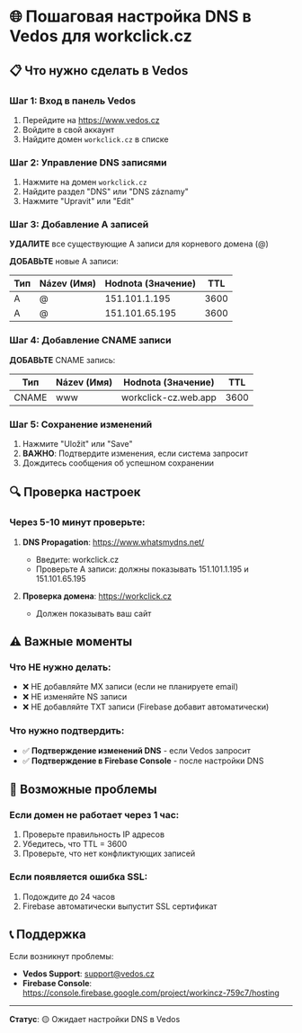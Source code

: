 # 🌐 Пошаговая настройка DNS в Vedos для workclick.cz

## 📋 Что нужно сделать в Vedos

### Шаг 1: Вход в панель Vedos
1. Перейдите на https://www.vedos.cz
2. Войдите в свой аккаунт
3. Найдите домен `workclick.cz` в списке

### Шаг 2: Управление DNS записями
1. Нажмите на домен `workclick.cz`
2. Найдите раздел "DNS" или "DNS záznamy"
3. Нажмите "Upravit" или "Edit"

### Шаг 3: Добавление A записей
**УДАЛИТЕ** все существующие A записи для корневого домена (@)

**ДОБАВЬТЕ** новые A записи:

| Тип | Název (Имя) | Hodnota (Значение) | TTL |
|-----|-------------|-------------------|-----|
| A | @ | 151.101.1.195 | 3600 |
| A | @ | 151.101.65.195 | 3600 |

### Шаг 4: Добавление CNAME записи
**ДОБАВЬТЕ** CNAME запись:

| Тип | Název (Имя) | Hodnota (Значение) | TTL |
|-----|-------------|-------------------|-----|
| CNAME | www | workclick-cz.web.app | 3600 |

### Шаг 5: Сохранение изменений
1. Нажмите "Uložit" или "Save"
2. **ВАЖНО**: Подтвердите изменения, если система запросит
3. Дождитесь сообщения об успешном сохранении

## 🔍 Проверка настроек

### Через 5-10 минут проверьте:
1. **DNS Propagation**: https://www.whatsmydns.net/
   - Введите: workclick.cz
   - Проверьте A записи: должны показывать 151.101.1.195 и 151.101.65.195

2. **Проверка домена**: https://workclick.cz
   - Должен показывать ваш сайт

## ⚠️ Важные моменты

### Что НЕ нужно делать:
- ❌ НЕ добавляйте MX записи (если не планируете email)
- ❌ НЕ изменяйте NS записи
- ❌ НЕ добавляйте TXT записи (Firebase добавит автоматически)

### Что нужно подтвердить:
- ✅ **Подтверждение изменений DNS** - если Vedos запросит
- ✅ **Подтверждение в Firebase Console** - после настройки DNS

## 🚨 Возможные проблемы

### Если домен не работает через 1 час:
1. Проверьте правильность IP адресов
2. Убедитесь, что TTL = 3600
3. Проверьте, что нет конфликтующих записей

### Если появляется ошибка SSL:
1. Подождите до 24 часов
2. Firebase автоматически выпустит SSL сертификат

## 📞 Поддержка

Если возникнут проблемы:
- **Vedos Support**: support@vedos.cz
- **Firebase Console**: https://console.firebase.google.com/project/workincz-759c7/hosting

---

**Статус**: 🟡 Ожидает настройки DNS в Vedos 